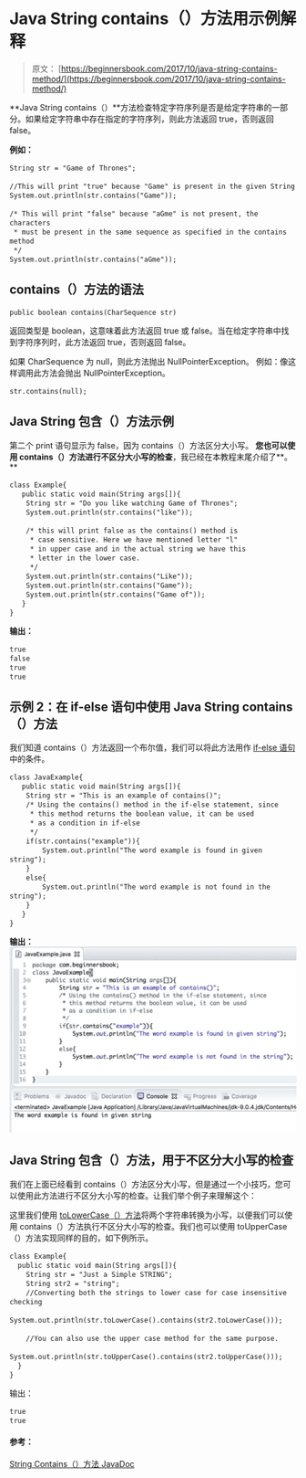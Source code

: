 # Java String contains（）方法用示例解释

> 原文： [https://beginnersbook.com/2017/10/java-string-contains-method/](https://beginnersbook.com/2017/10/java-string-contains-method/)

**Java String contains（）**方法检查特定字符序列是否是给定字符串的一部分。如果给定字符串中存在指定的字符序列，则此方法返回 true，否则返回 false。

**例如：**

```
String str = "Game of Thrones";  

//This will print "true" because "Game" is present in the given String
System.out.println(str.contains("Game"));

/* This will print "false" because "aGme" is not present, the characters
 * must be present in the same sequence as specified in the contains method
 */
System.out.println(str.contains("aGme"));

```

## contains（）方法的语法

```
public boolean contains(CharSequence str)
```

返回类型是 boolean，这意味着此方法返回 true 或 false。当在给定字符串中找到字符序列时，此方法返回 true，否则返回 false。

如果 CharSequence 为 null，则此方法抛出 NullPointerException。
例如：像这样调用此方法会抛出 NullPointerException。

```
str.contains(null);
```

## Java String 包含（）方法示例

第二个 print 语句显示为 false，因为 contains（）方法区分大小写。 **您也可以使用 contains（）方法进行不区分大小写的检查**，我已经在本教程末尾介绍了**。**

```
class Example{  
   public static void main(String args[]){  
	String str = "Do you like watching Game of Thrones";  
	System.out.println(str.contains("like"));

	/* this will print false as the contains() method is
	 * case sensitive. Here we have mentioned letter "l" 
	 * in upper case and in the actual string we have this
	 * letter in the lower case. 
	 */
	System.out.println(str.contains("Like")); 
	System.out.println(str.contains("Game")); 
	System.out.println(str.contains("Game of")); 
   }
}
```

**输出：**

```
true
false
true
true
```

## 示例 2：在 if-else 语句中使用 Java String contains（）方法

我们知道 contains（）方法返回一个布尔值，我们可以将此方法用作 [if-else 语句](https://beginnersbook.com/2017/08/if-else-statement-in-java/)中的条件。

```
class JavaExample{  
   public static void main(String args[]){  
	String str = "This is an example of contains()";  
	/* Using the contains() method in the if-else statement, since
	 * this method returns the boolean value, it can be used
	 * as a condition in if-else
	 */
	if(str.contains("example")){
		System.out.println("The word example is found in given string");
	}
	else{
		System.out.println("The word example is not found in the string");
	}
   }
}

```

**输出：**
![Java String contains method example](img/0a5ad03487f119bc2ffe82e4c2f7c22e.jpg)

## Java String 包含（）方法，用于不区分大小写的检查

我们在上面已经看到 contains（）方法区分大小写，但是通过一个小技巧，您可以使用此方法进行不区分大小写的检查。让我们举个例子来理解这个：

这里我们使用 [toLowerCase（）方法](https://beginnersbook.com/2013/12/java-string-tolowercase-method-example/)将两个字符串转换为小写，以便我们可以使用 contains（）方法执行不区分大小写的检查。我们也可以使用 toUpperCase（）方法实现同样的目的，如下例所示。

```
class Example{  
  public static void main(String args[]){  
	String str = "Just a Simple STRING"; 
	String str2 = "string";
	//Converting both the strings to lower case for case insensitive checking
	System.out.println(str.toLowerCase().contains(str2.toLowerCase()));

	//You can also use the upper case method for the same purpose.
	System.out.println(str.toUpperCase().contains(str2.toUpperCase()));
  }
}
```

输出：

```
true
true
```

#### 参考：

[String Contains（）方法 JavaDoc](https://docs.oracle.com/javase/7/docs/api/java/lang/String.html#contains(java.lang.CharSequence))